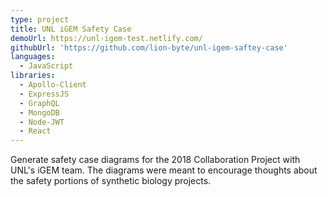 ```yaml
---
type: project
title: UNL iGEM Safety Case
demoUrl: https://unl-igem-test.netlify.com/
githubUrl: 'https://github.com/lion-byte/unl-igem-saftey-case'
languages:
  - JavaScript
libraries:
  - Apollo-Client
  - ExpressJS
  - GraphQL
  - MongoDB
  - Node-JWT
  - React
---
```


Generate safety case diagrams for the 2018 Collaboration Project with UNL's iGEM team. The diagrams were meant to encourage thoughts about the safety portions of synthetic biology projects.
